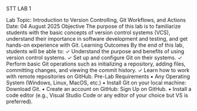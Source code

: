 STT LAB 1

Lab Topic: Introduction to Version Controlling, Git Workflows, and Actions
Date: 04 August 2025
Objective
The purpose of this lab is to familiarize students with the basic concepts of version control
systems (VCS), understand their importance in software development and testing, and get
hands-on experience with Git.
Learning Outcomes
By the end of this lab, students will be able to:
✓ Understand the purpose and benefits of using version control systems.
✓ Set up and configure Git on their systems.
✓ Perform basic Git operations such as initializing a repository, adding files,
committing changes, and viewing the commit history.
✓ Learn how to work with remote repositories on GitHub.
Pre-Lab Requirements
▪ Any Operating System (Windows, Linux, MacOS, etc.)
▪ Install Git on your local machine: Download Git.
▪ Create an account on GitHub: Sign Up on GitHub.
▪ Install a code editor (e.g., Visual Studio Code or any editor of your choice but VS is
preferred).
 
 
